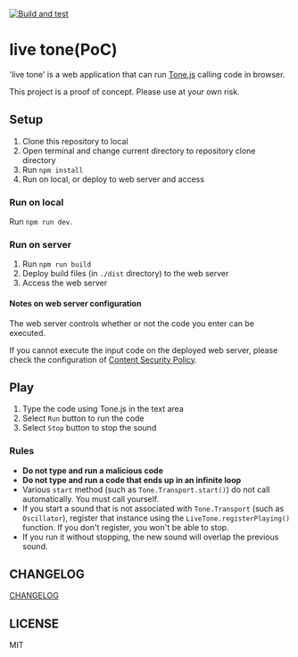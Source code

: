 [![Build and test](https://github.com/DBC-Works/live-tone/actions/workflows/build-and-test.yml/badge.svg)](https://github.com/DBC-Works/live-tone/actions/workflows/build-and-test.yml)

# live tone(PoC)

'live tone' is a web application that can run [Tone.js](https://tonejs.github.io/) calling code in browser.

This project is a proof of concept. Please use at your own risk.

## Setup

1. Clone this repository to local
2. Open terminal and change current directory to repository clone directory
3. Run `npm install`
4. Run on local, or deploy to web server and access

### Run on local

Run `npm run dev`.

### Run on server

1. Run `npm run build`
2. Deploy build files (in `./dist` directory) to the web server
3. Access the web server

#### Notes on web server configuration

The web server controls whether or not the code you enter can be executed.

If you cannot execute the input code on the deployed web server, please check the configuration of [Content Security Policy](https://developer.mozilla.org/en-US/docs/Web/HTTP/CSP).

## Play

1. Type the code using Tone.js in the text area
2. Select `Run` button to run the code
3. Select `Stop` button to stop the sound

### Rules

- **Do not type and run a malicious code**
- **Do not type and run a code that ends up in an infinite loop**
- Various `start` method (such as `Tone.Transport.start()`) do not call automatically. You must call yourself.
- If you start a sound that is not associated with `Tone.Transport` (such as `Oscillator`), register that instance using the `LiveTone.registerPlaying()` function. If you don't register, you won't be able to stop.
- If you run it without stopping, the new sound will overlap the previous sound.

## CHANGELOG

[CHANGELOG](CHANGELOG.md)

## LICENSE

MIT
